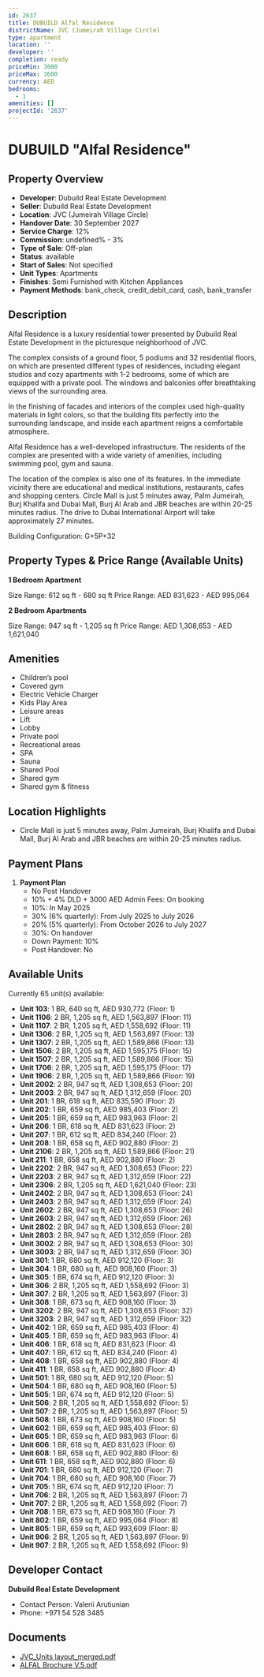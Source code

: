 ```yaml
---
id: 2637
title: DUBUILD Alfal Residence
districtName: JVC (Jumeirah Village Circle)
type: apartment
location: ''
developer: ''
completion: ready
priceMin: 3000
priceMax: 3600
currency: AED
bedrooms:
  - 1
amenities: []
projectId: '2637'
---
```


# DUBUILD "Alfal Residence"

## Property Overview
- **Developer**: Dubuild Real Estate Development
- **Seller**: Dubuild Real Estate Development
- **Location**: JVC (Jumeirah Village Circle)
- **Handover Date**: 30 September 2027
- **Service Charge**: 12%
- **Commission**: undefined% - 3%
- **Type of Sale**: Off-plan
- **Status**: available
- **Start of Sales**: Not specified
- **Unit Types**: Apartments
- **Finishes**: Semi Furnished with Kitchen Appliances
- **Payment Methods**: bank_check, credit_debit_card, cash, bank_transfer

## Description
Alfal Residence is a luxury residential tower presented by Dubuild Real Estate Development in the picturesque neighborhood of JVC. 

The complex consists of a ground floor, 5 podiums and 32 residential floors, on which are presented different types of residences, including elegant studios and cozy apartments with 1-2 bedrooms, some of which are equipped with a private pool. The windows and balconies offer breathtaking views of the surrounding area. 

In the finishing of facades and interiors of the complex used high-quality materials in light colors, so that the building fits perfectly into the surrounding landscape, and inside each apartment reigns a comfortable atmosphere.

Alfal Residence has a well-developed infrastructure. The residents of the complex are presented with a wide variety of amenities, including swimming pool, gym and sauna. 

The location of the complex is also one of its features. In the immediate vicinity there are educational and medical institutions, restaurants, cafes and shopping centers. Circle Mall is just 5 minutes away, Palm Jumeirah, Burj Khalifa and Dubai Mall, Burj Al Arab and JBR beaches are within 20-25 minutes radius. The drive to Dubai International Airport will take approximately 27 minutes.

Building Configuration: G+5P+32

## Property Types & Price Range (Available Units)
**1 Bedroom Apartment**

Size Range: 612 sq ft - 680 sq ft
Price Range: AED 831,623 - AED 995,064

**2 Bedroom Apartments**

Size Range: 947 sq ft - 1,205 sq ft
Price Range: AED 1,308,653 - AED 1,621,040

## Amenities
- Children’s pool
- Covered gym
- Electric Vehicle Charger
- Kids Play Area
- Leisure areas
- Lift
- Lobby
- Private pool
- Recreational areas
- SPA
- Sauna
- Shared Pool
- Shared gym
- Shared gym & fitness

## Location Highlights
- Circle Mall is just 5 minutes away, Palm Jumeirah, Burj Khalifa and Dubai Mall, Burj Al Arab and JBR beaches are within 20-25 minutes radius.

## Payment Plans
1. **Payment Plan**
   - No Post Handover
   - 10% + 4% DLD + 3000 AED Admin Fees: On booking
   - 10%: In May 2025
   - 30% (6% quarterly): From July 2025 to July 2026
   - 20% (5% quarterly): From October 2026 to July 2027
   - 30%: On handover
   - Down Payment: 10%
   - Post Handover: No

## Available Units
Currently 65 unit(s) available:
- **Unit 103**: 1 BR, 640 sq ft, AED 930,772 (Floor: 1)
- **Unit 1106**: 2 BR, 1,205 sq ft, AED 1,563,897 (Floor: 11)
- **Unit 1107**: 2 BR, 1,205 sq ft, AED 1,558,692 (Floor: 11)
- **Unit 1306**: 2 BR, 1,205 sq ft, AED 1,563,897 (Floor: 13)
- **Unit 1307**: 2 BR, 1,205 sq ft, AED 1,589,866 (Floor: 13)
- **Unit 1506**: 2 BR, 1,205 sq ft, AED 1,595,175 (Floor: 15)
- **Unit 1507**: 2 BR, 1,205 sq ft, AED 1,589,866 (Floor: 15)
- **Unit 1706**: 2 BR, 1,205 sq ft, AED 1,595,175 (Floor: 17)
- **Unit 1906**: 2 BR, 1,205 sq ft, AED 1,589,866 (Floor: 19)
- **Unit 2002**: 2 BR, 947 sq ft, AED 1,308,653 (Floor: 20)
- **Unit 2003**: 2 BR, 947 sq ft, AED 1,312,659 (Floor: 20)
- **Unit 201**: 1 BR, 618 sq ft, AED 835,590 (Floor: 2)
- **Unit 202**: 1 BR, 659 sq ft, AED 985,403 (Floor: 2)
- **Unit 205**: 1 BR, 659 sq ft, AED 983,963 (Floor: 2)
- **Unit 206**: 1 BR, 618 sq ft, AED 831,623 (Floor: 2)
- **Unit 207**: 1 BR, 612 sq ft, AED 834,240 (Floor: 2)
- **Unit 208**: 1 BR, 658 sq ft, AED 902,880 (Floor: 2)
- **Unit 2106**: 2 BR, 1,205 sq ft, AED 1,589,866 (Floor: 21)
- **Unit 211**: 1 BR, 658 sq ft, AED 902,880 (Floor: 2)
- **Unit 2202**: 2 BR, 947 sq ft, AED 1,308,653 (Floor: 22)
- **Unit 2203**: 2 BR, 947 sq ft, AED 1,312,659 (Floor: 22)
- **Unit 2306**: 2 BR, 1,205 sq ft, AED 1,621,040 (Floor: 23)
- **Unit 2402**: 2 BR, 947 sq ft, AED 1,308,653 (Floor: 24)
- **Unit 2403**: 2 BR, 947 sq ft, AED 1,312,659 (Floor: 24)
- **Unit 2602**: 2 BR, 947 sq ft, AED 1,308,653 (Floor: 26)
- **Unit 2603**: 2 BR, 947 sq ft, AED 1,312,659 (Floor: 26)
- **Unit 2802**: 2 BR, 947 sq ft, AED 1,308,653 (Floor: 28)
- **Unit 2803**: 2 BR, 947 sq ft, AED 1,312,659 (Floor: 28)
- **Unit 3002**: 2 BR, 947 sq ft, AED 1,308,653 (Floor: 30)
- **Unit 3003**: 2 BR, 947 sq ft, AED 1,312,659 (Floor: 30)
- **Unit 301**: 1 BR, 680 sq ft, AED 912,120 (Floor: 3)
- **Unit 304**: 1 BR, 680 sq ft, AED 908,160 (Floor: 3)
- **Unit 305**: 1 BR, 674 sq ft, AED 912,120 (Floor: 3)
- **Unit 306**: 2 BR, 1,205 sq ft, AED 1,558,692 (Floor: 3)
- **Unit 307**: 2 BR, 1,205 sq ft, AED 1,563,897 (Floor: 3)
- **Unit 308**: 1 BR, 673 sq ft, AED 908,160 (Floor: 3)
- **Unit 3202**: 2 BR, 947 sq ft, AED 1,308,653 (Floor: 32)
- **Unit 3203**: 2 BR, 947 sq ft, AED 1,312,659 (Floor: 32)
- **Unit 402**: 1 BR, 659 sq ft, AED 985,403 (Floor: 4)
- **Unit 405**: 1 BR, 659 sq ft, AED 983,963 (Floor: 4)
- **Unit 406**: 1 BR, 618 sq ft, AED 831,623 (Floor: 4)
- **Unit 407**: 1 BR, 612 sq ft, AED 834,240 (Floor: 4)
- **Unit 408**: 1 BR, 658 sq ft, AED 902,880 (Floor: 4)
- **Unit 411**: 1 BR, 658 sq ft, AED 902,880 (Floor: 4)
- **Unit 501**: 1 BR, 680 sq ft, AED 912,120 (Floor: 5)
- **Unit 504**: 1 BR, 680 sq ft, AED 908,160 (Floor: 5)
- **Unit 505**: 1 BR, 674 sq ft, AED 912,120 (Floor: 5)
- **Unit 506**: 2 BR, 1,205 sq ft, AED 1,558,692 (Floor: 5)
- **Unit 507**: 2 BR, 1,205 sq ft, AED 1,563,897 (Floor: 5)
- **Unit 508**: 1 BR, 673 sq ft, AED 908,160 (Floor: 5)
- **Unit 602**: 1 BR, 659 sq ft, AED 985,403 (Floor: 6)
- **Unit 605**: 1 BR, 659 sq ft, AED 983,963 (Floor: 6)
- **Unit 606**: 1 BR, 618 sq ft, AED 831,623 (Floor: 6)
- **Unit 608**: 1 BR, 658 sq ft, AED 902,880 (Floor: 6)
- **Unit 611**: 1 BR, 658 sq ft, AED 902,880 (Floor: 6)
- **Unit 701**: 1 BR, 680 sq ft, AED 912,120 (Floor: 7)
- **Unit 704**: 1 BR, 680 sq ft, AED 908,160 (Floor: 7)
- **Unit 705**: 1 BR, 674 sq ft, AED 912,120 (Floor: 7)
- **Unit 706**: 2 BR, 1,205 sq ft, AED 1,563,897 (Floor: 7)
- **Unit 707**: 2 BR, 1,205 sq ft, AED 1,558,692 (Floor: 7)
- **Unit 708**: 1 BR, 673 sq ft, AED 908,160 (Floor: 7)
- **Unit 802**: 1 BR, 659 sq ft, AED 995,064 (Floor: 8)
- **Unit 805**: 1 BR, 659 sq ft, AED 993,609 (Floor: 8)
- **Unit 906**: 2 BR, 1,205 sq ft, AED 1,563,897 (Floor: 9)
- **Unit 907**: 2 BR, 1,205 sq ft, AED 1,558,692 (Floor: 9)

## Developer Contact
**Dubuild Real Estate Development**
- Contact Person: Valerii Arutiunian
- Phone: +971 54 528 3485

## Documents
- [JVC_Units layout_merged.pdf](https://cdn.geniemap.net/2024/07/28/w8CTzZKgP6l8fmj5ui2zDsKgvz1HB0CRW8Ie0eRl.pdf)
- [ALFAL Brochure V.5.pdf](https://cdn.geniemap.net/2024/09/17/EeglaFLc7voUEdbPXTwCybDV1fjzajrOv0uruhpa.pdf)
